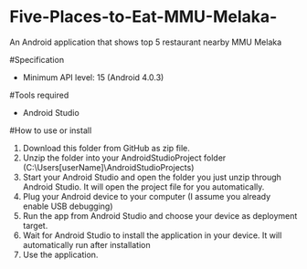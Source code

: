 # Five-Places-to-Eat-MMU-Melaka-
An Android application that shows top 5 restaurant nearby MMU Melaka

#Specification
- Minimum API level: 15 (Android 4.0.3)

#Tools required
- Android Studio

#How to use or install
1. Download this folder from GitHub as zip file.
2. Unzip the folder into your AndroidStudioProject folder (C:\Users\[userName]\AndroidStudioProjects)
3. Start your Android Studio and open the folder you just unzip through Android Studio. It will open the project file for you automatically.
4. Plug your Android device to your computer (I assume you already enable USB debugging)
5. Run the app from Android Studio and choose your device as deployment target.
6. Wait for Android Studio to install the application in your device. It will automatically run after installation
7. Use the application.
